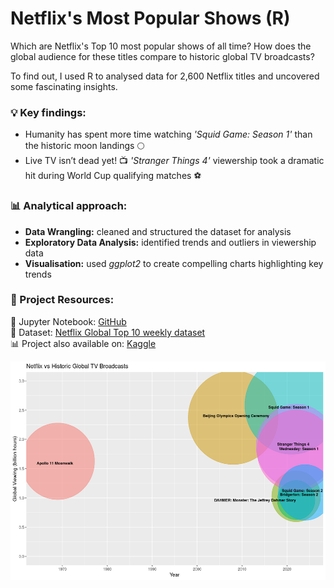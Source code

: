 # Netflix's Most Popular Shows (R)

Which are Netflix's Top 10 most popular shows of all time? How does the global audience for these titles compare to historic global TV broadcasts? <br>

To find out, I used R to analysed data for 2,600 Netflix titles and uncovered some fascinating insights. <br>

### 💡 Key findings:
- Humanity has spent more time watching *'Squid Game: Season 1'* than the historic moon landings 🌕 <br>
- Live TV isn’t dead yet! 📺 *'Stranger Things 4'* viewership took a dramatic hit during World Cup qualifying matches ⚽ <br>


### 📊 Analytical approach:
 - **Data Wrangling:** cleaned and structured the dataset for analysis <br>
 - **Exploratory Data Analysis:** identified trends and outliers in viewership data <br>
 - **Visualisation:** used *ggplot2* to create compelling charts highlighting key trends <br>


### 🔗 Project Resources:
📖 Jupyter Notebook: [GitHub](https://github.com/dpb24/Netflix-most-popular-shows/blob/main/netflix-most-popular-shows.ipynb) <br>
📂 Dataset: [Netflix Global Top 10 weekly dataset](https://www.kaggle.com/datasets/davidpbriggs/most-popular-netflix-shows) <br>
📊 Project also available on: [Kaggle](https://www.kaggle.com/code/davidpbriggs/netflix-most-popular-shows) <br>

<div style="text-align: center;">
    <img src="netflix_historic_comparisons.png" height="350">
</div>
